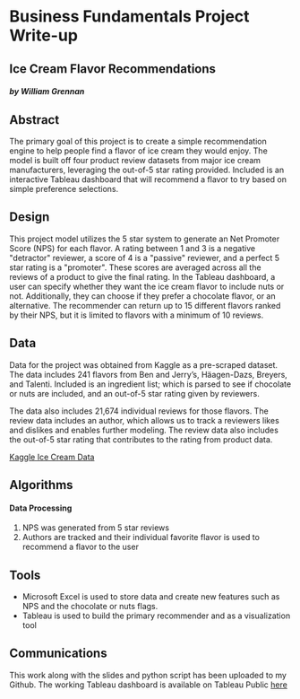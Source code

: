 # **Business Fundamentals Project Write-up**
## **Ice Cream Flavor Recommendations**
#### *by William Grennan*


## Abstract
The primary goal of this project is to create a simple recommendation engine to help people find a flavor of ice cream they would enjoy. The model is built off four product review datasets from major ice cream manufacturers, leveraging the out-of-5 star rating provided. Included is an interactive Tableau dashboard that will recommend a flavor to try based on simple preference selections.


## Design
This project model utilizes the 5 star system to generate an Net Promoter Score (NPS) for each flavor. A rating between 1 and 3 is a negative "detractor" reviewer, a score of 4 is a "passive" reviewer, and a perfect 5 star rating is a "promoter". These scores are averaged across all the reviews of a product to give the final rating. In the Tableau dashboard, a user can specify whether they want the ice cream flavor to include nuts or not. Additionally, they can choose if they prefer a chocolate flavor, or an alternative. The recommender can return up to 15 different flavors ranked by their NPS, but it is limited to flavors with a minimum of 10 reviews.

## Data
Data for the project was obtained from Kaggle as a pre-scraped dataset. The data includes 241 flavors from Ben and Jerry’s, Häagen-Dazs, Breyers, and Talenti. Included is an ingredient list; which is parsed to see if chocolate or nuts are included, and an out-of-5 star rating given by reviewers. 

The data also includes 21,674 individual reviews for those flavors. The review data includes an author, which allows us to track a reviewers likes and dislikes and enables further modeling. The review data also includes the out-of-5 star rating that contributes to the rating from product data. 


[Kaggle Ice Cream Data](https://www.kaggle.com/datasets/tysonpo/ice-cream-dataset)

## Algorithms
#### Data Processing
1. NPS was generated from 5 star reviews
1. Authors are tracked and their individual favorite flavor is used to recommend a flavor to the user


## Tools
- Microsoft Excel is used to store data and create new features such as NPS and the chocolate or nuts flags.
- Tableau is used to build the primary recommender and as a visualization tool

## Communications
This work along with the slides and python script has been uploaded to my Github. The working Tableau dashboard is available on Tableau Public [here](https://public.tableau.com/app/profile/william.grennan/viz/EveryonesFavoriteIceCream/Dashboard1)

